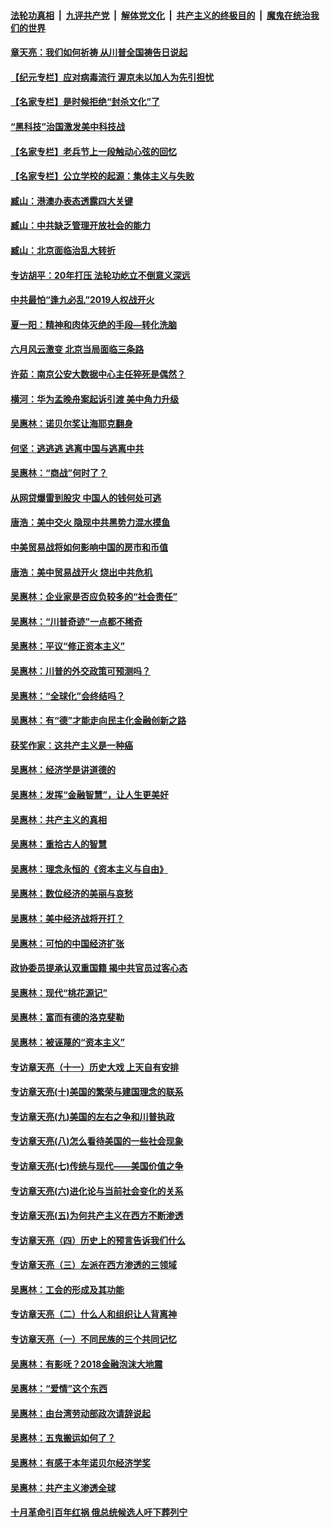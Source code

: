 ####  [法轮功真相](../../../../basic/blob/master/README.md?t=04141701) &nbsp;|&nbsp; [九评共产党](../../../../9ping.md/blob/master/README.md?t=04141701) &nbsp;|&nbsp; [解体党文化](../../../../jtdwh.md/blob/master/README.md?t=04141701)  &nbsp;|&nbsp; [共产主义的终极目的](../../../../gczydzjmd.md/blob/master/README.md?t=04141701) &nbsp;|&nbsp; [魔鬼在统治我们的世界](../../../../mgztzwmdsj.md/blob/master/README.md?t=04141701) 

#### [章天亮：我们如何祈祷 从川普全国祷告日说起](../pages/nsc423/n11944627.md?t=04141701) 

#### [【纪元专栏】应对病毒流行 渥京未以加人为先引担忧](../pages/nsc423/n11875714.md?t=04141701) 

#### [【名家专栏】是时候拒绝“封杀文化”了](../pages/nsc423/n11814093.md?t=04141701) 

#### [“黑科技”治国激发美中科技战](../pages/nsc423/n11638056.md?t=04141701) 

#### [【名家专栏】老兵节上一段触动心弦的回忆](../pages/nsc423/n11646016.md?t=04141701) 

#### [【名家专栏】公立学校的起源：集体主义与失败](../pages/nsc423/n11601833.md?t=04141701) 

#### [臧山：港澳办表态透露四大关键](../pages/nsc423/n11421628.md?t=04141701) 

#### [臧山：中共缺乏管理开放社会的能力](../pages/nsc423/n11407457.md?t=04141701) 

#### [臧山：北京面临治乱大转折](../pages/nsc423/n11406895.md?t=04141701) 

#### [专访胡平：20年打压 法轮功屹立不倒意义深远](../pages/nsc423/n11398800.md?t=04141701) 

#### [中共最怕“逢九必乱”2019人权战开火](../pages/nsc423/n11385248.md?t=04141701) 

#### [夏一阳：精神和肉体灭绝的手段—转化洗脑](../pages/nsc423/n11368250.md?t=04141701) 

#### [六月风云激变 北京当局面临三条路](../pages/nsc423/n11313668.md?t=04141701) 

#### [许茹：南京公安大数据中心主任猝死是偶然？](../pages/nsc423/n11064744.md?t=04141701) 

#### [横河：华为孟晚舟案起诉引渡 美中角力升级](../pages/nsc423/n11027230.md?t=04141701) 

#### [吴惠林：诺贝尔奖让海耶克翻身](../pages/nsc423/n10890049.md?t=04141701) 

#### [何坚：逃逃逃 逃离中国与逃离中共](../pages/nsc423/n10592891.md?t=04141701) 

#### [吴惠林：“商战”何时了？](../pages/nsc423/n10573558.md?t=04141701) 

#### [从网贷爆雷到股灾 中国人的钱何处可逃](../pages/nsc423/n10572800.md?t=04141701) 

#### [唐浩：美中交火 隐现中共黑势力混水摸鱼](../pages/nsc423/n10544040.md?t=04141701) 

#### [中美贸易战将如何影响中国的房市和币值](../pages/nsc423/n10543697.md?t=04141701) 

#### [唐浩：美中贸易战开火 烧出中共危机](../pages/nsc423/n10540126.md?t=04141701) 

#### [吴惠林：企业家是否应负较多的“社会责任”](../pages/nsc423/n10535022.md?t=04141701) 

#### [吴惠林：“川普奇迹”一点都不稀奇](../pages/nsc423/n10512808.md?t=04141701) 

#### [吴惠林：平议“修正资本主义”](../pages/nsc423/n10495724.md?t=04141701) 

#### [吴惠林：川普的外交政策可预测吗？](../pages/nsc423/n10462387.md?t=04141701) 

#### [吴惠林：“全球化”会终结吗？](../pages/nsc423/n10452838.md?t=04141701) 

#### [吴惠林：有“德”才能走向民主化金融创新之路](../pages/nsc423/n10432292.md?t=04141701) 

#### [获奖作家：这共产主义是一种癌](../pages/nsc423/n10431541.md?t=04141701) 

#### [吴惠林：经济学是讲道德的](../pages/nsc423/n10398014.md?t=04141701) 

#### [吴惠林：发挥“金融智慧”，让人生更美好](../pages/nsc423/n10375019.md?t=04141701) 

#### [吴惠林：共产主义的真相](../pages/nsc423/n10351394.md?t=04141701) 

#### [吴惠林：重拾古人的智慧](../pages/nsc423/n10337691.md?t=04141701) 

#### [吴惠林：理念永恒的《资本主义与自由》](../pages/nsc423/n10316274.md?t=04141701) 

#### [吴惠林：数位经济的美丽与哀愁](../pages/nsc423/n10292946.md?t=04141701) 

#### [吴惠林：美中经济战将开打？](../pages/nsc423/n10258825.md?t=04141701) 

#### [吴惠林：可怕的中国经济扩张](../pages/nsc423/n10219147.md?t=04141701) 

#### [政协委员提承认双重国籍 揭中共官员过客心态](../pages/nsc423/n10208809.md?t=04141701) 

#### [吴惠林：现代“桃花源记”](../pages/nsc423/n10185234.md?t=04141701) 

#### [吴惠林：富而有德的洛克斐勒](../pages/nsc423/n10142264.md?t=04141701) 

#### [吴惠林：被诬蔑的“资本主义”](../pages/nsc423/n10124816.md?t=04141701) 

#### [专访章天亮（十一）历史大戏 上天自有安排](../pages/nsc423/n10094905.md?t=04141701) 

#### [专访章天亮(十)美国的繁荣与建国理念的联系](../pages/nsc423/n10094899.md?t=04141701) 

#### [专访章天亮(九)美国的左右之争和川普执政](../pages/nsc423/n10094889.md?t=04141701) 

#### [专访章天亮(八)怎么看待美国的一些社会现象](../pages/nsc423/n10094857.md?t=04141701) 

#### [专访章天亮(七)传统与现代——美国价值之争](../pages/nsc423/n10093140.md?t=04141701) 

#### [专访章天亮(六)进化论与当前社会变化的关系](../pages/nsc423/n10092036.md?t=04141701) 

#### [专访章天亮(五)为何共产主义在西方不断渗透](../pages/nsc423/n10083620.md?t=04141701) 

#### [专访章天亮（四）历史上的预言告诉我们什么](../pages/nsc423/n10083606.md?t=04141701) 

#### [专访章天亮（三）左派在西方渗透的三领域](../pages/nsc423/n10081115.md?t=04141701) 

#### [吴惠林：工会的形成及其功能](../pages/nsc423/n10080633.md?t=04141701) 

#### [专访章天亮（二）什么人和组织让人背离神](../pages/nsc423/n10076637.md?t=04141701) 

#### [专访章天亮（一）不同民族的三个共同记忆](../pages/nsc423/n10074188.md?t=04141701) 

#### [吴惠林：有影呒？2018金融泡沫大地震](../pages/nsc423/n10040534.md?t=04141701) 

#### [吴惠林：“爱情”这个东西](../pages/nsc423/n10019423.md?t=04141701) 

#### [吴惠林：由台湾劳动部政次请辞说起](../pages/nsc423/n9979679.md?t=04141701) 

#### [吴惠林：五鬼搬运如何了？](../pages/nsc423/n9925338.md?t=04141701) 

#### [吴惠林：有感于本年诺贝尔经济学奖](../pages/nsc423/n9871883.md?t=04141701) 

#### [吴惠林：共产主义渗透全球](../pages/nsc423/n9812748.md?t=04141701) 

#### [十月革命引百年红祸 俄总统候选人吁下葬列宁](../pages/nsc423/n9810182.md?t=04141701) 

